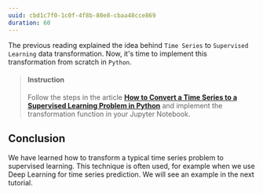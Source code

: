 ```yaml
---
uuid: cbd1c7f0-1c0f-4f8b-80e8-cbaa48cce869
duration: 60
---
```


The previous reading explained the idea behind `Time Series` to `Supervised Learning` data transformation. Now, it's time to implement this transformation from scratch in `Python`.

> #### Instruction
> Follow the steps in the article [**How to Convert a Time Series to a Supervised Learning Problem in Python**](https://machinelearningmastery.com/convert-time-series-supervised-learning-problem-python/) and implement the transformation function in your Jupyter Notebook.


## Conclusion

We have learned how to transform a typical time series problem to supervised learning. This technique is often used, for example when we use Deep Learning for time series prediction. We will see an example in the next tutorial.
